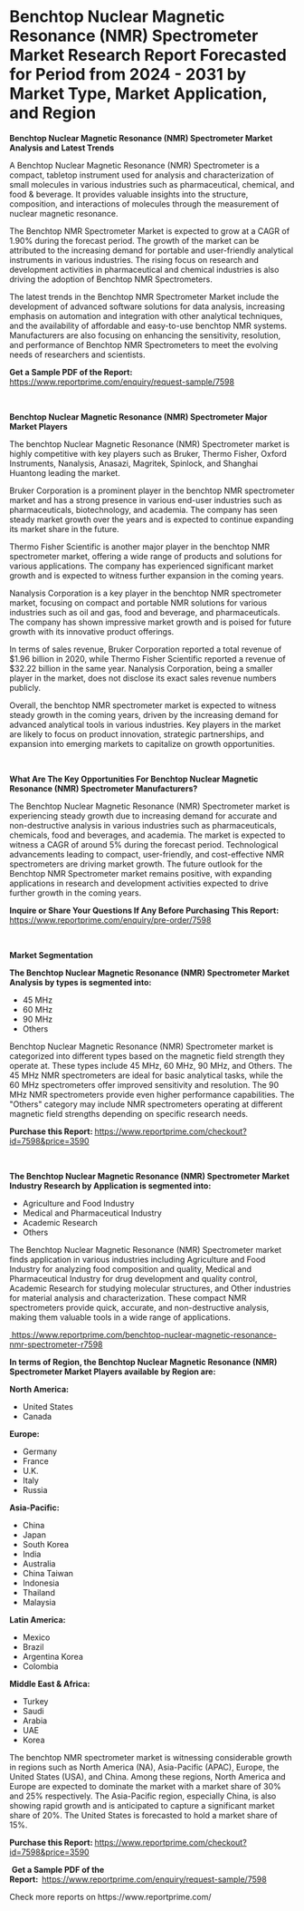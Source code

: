 <p><h1>Benchtop Nuclear Magnetic Resonance (NMR) Spectrometer Market Research Report Forecasted for Period from 2024 -  2031 by Market Type, Market Application, and Region</h1></p><p><strong>Benchtop Nuclear Magnetic Resonance (NMR) Spectrometer Market Analysis and Latest Trends</strong></p>
<p><p>A Benchtop Nuclear Magnetic Resonance (NMR) Spectrometer is a compact, tabletop instrument used for analysis and characterization of small molecules in various industries such as pharmaceutical, chemical, and food & beverage. It provides valuable insights into the structure, composition, and interactions of molecules through the measurement of nuclear magnetic resonance.</p><p>The Benchtop NMR Spectrometer Market is expected to grow at a CAGR of 1.90% during the forecast period. The growth of the market can be attributed to the increasing demand for portable and user-friendly analytical instruments in various industries. The rising focus on research and development activities in pharmaceutical and chemical industries is also driving the adoption of Benchtop NMR Spectrometers.</p><p>The latest trends in the Benchtop NMR Spectrometer Market include the development of advanced software solutions for data analysis, increasing emphasis on automation and integration with other analytical techniques, and the availability of affordable and easy-to-use benchtop NMR systems. Manufacturers are also focusing on enhancing the sensitivity, resolution, and performance of Benchtop NMR Spectrometers to meet the evolving needs of researchers and scientists.</p></p>
<p><strong>Get a Sample PDF of the Report:&nbsp;</strong> <a href="https://www.reportprime.com/enquiry/request-sample/7598">https://www.reportprime.com/enquiry/request-sample/7598</a></p>
<p>&nbsp;</p>
<p><strong>Benchtop Nuclear Magnetic Resonance (NMR) Spectrometer Major Market Players</strong></p>
<p><p>The benchtop Nuclear Magnetic Resonance (NMR) Spectrometer market is highly competitive with key players such as Bruker, Thermo Fisher, Oxford Instruments, Nanalysis, Anasazi, Magritek, Spinlock, and Shanghai Huantong leading the market.</p><p>Bruker Corporation is a prominent player in the benchtop NMR spectrometer market and has a strong presence in various end-user industries such as pharmaceuticals, biotechnology, and academia. The company has seen steady market growth over the years and is expected to continue expanding its market share in the future.</p><p>Thermo Fisher Scientific is another major player in the benchtop NMR spectrometer market, offering a wide range of products and solutions for various applications. The company has experienced significant market growth and is expected to witness further expansion in the coming years.</p><p>Nanalysis Corporation is a key player in the benchtop NMR spectrometer market, focusing on compact and portable NMR solutions for various industries such as oil and gas, food and beverage, and pharmaceuticals. The company has shown impressive market growth and is poised for future growth with its innovative product offerings.</p><p>In terms of sales revenue, Bruker Corporation reported a total revenue of $1.96 billion in 2020, while Thermo Fisher Scientific reported a revenue of $32.22 billion in the same year. Nanalysis Corporation, being a smaller player in the market, does not disclose its exact sales revenue numbers publicly.</p><p>Overall, the benchtop NMR spectrometer market is expected to witness steady growth in the coming years, driven by the increasing demand for advanced analytical tools in various industries. Key players in the market are likely to focus on product innovation, strategic partnerships, and expansion into emerging markets to capitalize on growth opportunities.</p></p>
<p>&nbsp;</p>
<p><strong>What Are The Key Opportunities For Benchtop Nuclear Magnetic Resonance (NMR) Spectrometer Manufacturers?</strong></p>
<p><p>The Benchtop Nuclear Magnetic Resonance (NMR) Spectrometer market is experiencing steady growth due to increasing demand for accurate and non-destructive analysis in various industries such as pharmaceuticals, chemicals, food and beverages, and academia. The market is expected to witness a CAGR of around 5% during the forecast period. Technological advancements leading to compact, user-friendly, and cost-effective NMR spectrometers are driving market growth. The future outlook for the Benchtop NMR Spectrometer market remains positive, with expanding applications in research and development activities expected to drive further growth in the coming years.</p></p>
<p><strong>Inquire or Share Your Questions If Any Before Purchasing This Report:</strong> <a href="https://www.reportprime.com/enquiry/pre-order/7598">https://www.reportprime.com/enquiry/pre-order/7598</a></p>
<p>&nbsp;</p>
<p><strong>Market Segmentation</strong></p>
<p><strong>The Benchtop Nuclear Magnetic Resonance (NMR) Spectrometer Market Analysis by types is segmented into:</strong></p>
<p><ul><li>45 MHz</li><li>60 MHz</li><li>90 MHz</li><li>Others</li></ul></p>
<p><p>Benchtop Nuclear Magnetic Resonance (NMR) Spectrometer market is categorized into different types based on the magnetic field strength they operate at. These types include 45 MHz, 60 MHz, 90 MHz, and Others. The 45 MHz NMR spectrometers are ideal for basic analytical tasks, while the 60 MHz spectrometers offer improved sensitivity and resolution. The 90 MHz NMR spectrometers provide even higher performance capabilities. The "Others" category may include NMR spectrometers operating at different magnetic field strengths depending on specific research needs.</p></p>
<p><strong>Purchase this Report:&nbsp;</strong><a href="https://www.reportprime.com/checkout?id=7598&price=3590">https://www.reportprime.com/checkout?id=7598&price=3590</a></p>
<p>&nbsp;</p>
<p><strong>The Benchtop Nuclear Magnetic Resonance (NMR) Spectrometer Market Industry Research by Application is segmented into:</strong></p>
<p><ul><li>Agriculture and Food Industry</li><li>Medical and Pharmaceutical Industry</li><li>Academic Research</li><li>Others</li></ul></p>
<p><p>The Benchtop Nuclear Magnetic Resonance (NMR) Spectrometer market finds application in various industries including Agriculture and Food Industry for analyzing food composition and quality, Medical and Pharmaceutical Industry for drug development and quality control, Academic Research for studying molecular structures, and Other industries for material analysis and characterization. These compact NMR spectrometers provide quick, accurate, and non-destructive analysis, making them valuable tools in a wide range of applications.</p></p>
<p><a href="https://www.reportprime.com/benchtop-nuclear-magnetic-resonance-nmr-spectrometer-r7598">&nbsp;https://www.reportprime.com/benchtop-nuclear-magnetic-resonance-nmr-spectrometer-r7598</a></p>
<p><strong>In terms of Region, the Benchtop Nuclear Magnetic Resonance (NMR) Spectrometer Market Players available by Region are:</strong></p>
<p>
    <p> <strong> North America: </strong>
        <ul>
            <li>United States</li>
            <li>Canada</li>
        </ul>
        </p> 
    <p> <strong> Europe: </strong>
        <ul>
            <li>Germany</li>
            <li>France</li>
            <li>U.K.</li>
            <li>Italy</li>
            <li>Russia</li>
        </ul>
        </p> 
    <p> <strong> Asia-Pacific: </strong>
        <ul>
            <li>China</li>
            <li>Japan</li>
            <li>South Korea</li>
            <li>India</li>
            <li>Australia</li>
            <li>China Taiwan</li>
            <li>Indonesia</li>
            <li>Thailand</li>
            <li>Malaysia</li>
        </ul>
        </p> 
    <p> <strong> Latin America: </strong>
        <ul>
            <li>Mexico</li>
            <li>Brazil</li>
            <li>Argentina Korea</li>
            <li>Colombia</li>
        </ul>
        </p> 
    <p> <strong> Middle East & Africa: </strong>
        <ul>
            <li>Turkey</li>
            <li>Saudi</li>
            <li>Arabia</li>
            <li>UAE</li>
            <li>Korea</li>
        </ul>
    </p>
    </p>
<p><p>The benchtop NMR spectrometer market is witnessing considerable growth in regions such as North America (NA), Asia-Pacific (APAC), Europe, the United States (USA), and China. Among these regions, North America and Europe are expected to dominate the market with a market share of 30% and 25% respectively. The Asia-Pacific region, especially China, is also showing rapid growth and is anticipated to capture a significant market share of 20%. The United States is forecasted to hold a market share of 15%.</p></p>
<p><strong>Purchase this Report: </strong><a href="https://www.reportprime.com/checkout?id=7598&price=3590">https://www.reportprime.com/checkout?id=7598&price=3590</a></p>
<p>&nbsp;<strong>Get a Sample PDF of the Report:&nbsp;&nbsp;</strong><a href="https://www.reportprime.com/enquiry/request-sample/7598">https://www.reportprime.com/enquiry/request-sample/7598</a></p>
<p><strong></strong></p>
<p>Check more reports on https://www.reportprime.com/</p>